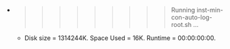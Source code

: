 * >>>>>>>>> Running inst-min-con-auto-log-root.sh ...
  * Disk size = 1314244K. Space Used = 16K. Runtime = 00:00:00:00.
